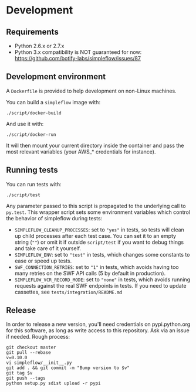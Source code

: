 Development
===========


Requirements
------------

- Python 2.6.x or 2.7.x
- Python 3.x compatibility is NOT guaranteed for now: https://github.com/botify-labs/simpleflow/issues/87


Development environment
-----------------------

A `Dockerfile` is provided to help development on non-Linux machines.

You can build a `simpleflow` image with:

    ./script/docker-build

And use it with:

    ./script/docker-run

It will then mount your current directory inside the container and pass the
most relevant variables (your AWS_* credentials for instance).


Running tests
-------------

You can run tests with:

    ./script/test

Any parameter passed to this script is propagated to the underlying call to `py.test`.
This wrapper script sets some environment variables which control the behavior of
simpleflow during tests:

- `SIMPLEFLOW_CLEANUP_PROCESSES`: set to `"yes"` in tests, so tests will clean up child
  processes after each test case. You can set it to an empty string (`""`) or omit it if
  outside `script/test` if you want to debug things and take care of it yourself.
- `SIMPLEFLOW_ENV`: set to `"test"` in tests, which changes some constants to ease or
  speed up tests.
- `SWF_CONNECTION_RETRIES`: set to `"1"` in tests, which avoids having too many retries
  on the SWF API calls (5 by default in production).
- `SIMPLEFLOW_VCR_RECORD_MODE`: set to `"none"` in tests, which avoids running requests
  against the real SWF endpoints in tests. If you need to update cassettes, see
  `tests/integration/README.md`


Release
-------

In order to release a new version, you'll need credentials on pypi.python.org for this
software, as long as write access to this repository. Ask via an issue if needed.
Rough process:

    git checkout master
    git pull --rebase
    v=0.10.0
    vi simpleflow/__init__.py
    git add . && git commit -m "Bump version to $v"
    git tag $v
    git push --tags
    python setup.py sdist upload -r pypi
